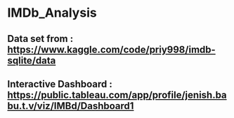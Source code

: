 # IMDb_Analysis

## Data set from : https://www.kaggle.com/code/priy998/imdb-sqlite/data

## Interactive Dashboard : https://public.tableau.com/app/profile/jenish.babu.t.v/viz/IMBd/Dashboard1 
